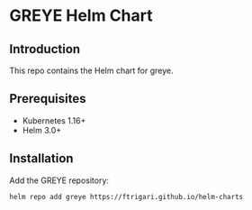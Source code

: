 # GREYE Helm Chart

## Introduction

This repo contains the Helm chart for greye.

## Prerequisites

- Kubernetes 1.16+
- Helm 3.0+

## Installation

Add the GREYE repository:

```shell
helm repo add greye https://ftrigari.github.io/helm-charts
```

